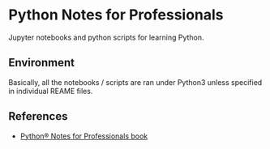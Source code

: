 # Python Notes for Professionals
Jupyter notebooks and python scripts for learning Python.


## Environment
Basically, all the notebooks / scripts are ran under Python3
unless specified in individual REAME files.

## References
- [Python® Notes for Professionals book](http://books.goalkicker.com/PythonBook/)